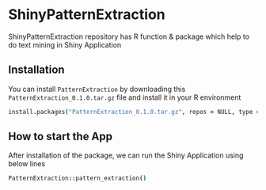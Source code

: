 # ShinyPatternExtraction
ShinyPatternExtraction repository has R function &amp; package which help to do text mining in Shiny Application

## Installation

You can install `PatternExtraction` by downloading this `PatternExtraction_0.1.0.tar.gz` file and install it in your R environment

```coffee
install.packages("PatternExtraction_0.1.0.tar.gz", repos = NULL, type = "source")
```

## How to start the App

After installation of the package, we can run the Shiny Application using below lines

```coffee
PatternExtraction::pattern_extraction()
```
